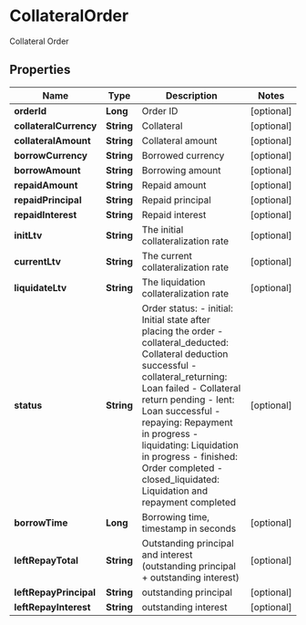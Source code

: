 

# CollateralOrder

Collateral Order
## Properties

Name | Type | Description | Notes
------------ | ------------- | ------------- | -------------
**orderId** | **Long** | Order ID |  [optional]
**collateralCurrency** | **String** | Collateral |  [optional]
**collateralAmount** | **String** | Collateral amount |  [optional]
**borrowCurrency** | **String** | Borrowed currency |  [optional]
**borrowAmount** | **String** | Borrowing amount |  [optional]
**repaidAmount** | **String** | Repaid amount |  [optional]
**repaidPrincipal** | **String** | Repaid principal |  [optional]
**repaidInterest** | **String** | Repaid interest |  [optional]
**initLtv** | **String** | The initial collateralization rate |  [optional]
**currentLtv** | **String** | The current collateralization rate |  [optional]
**liquidateLtv** | **String** | The liquidation collateralization rate |  [optional]
**status** | **String** | Order status: - initial: Initial state after placing the order - collateral_deducted: Collateral deduction successful - collateral_returning: Loan failed - Collateral return pending - lent: Loan successful - repaying: Repayment in progress - liquidating: Liquidation in progress - finished: Order completed - closed_liquidated: Liquidation and repayment completed |  [optional]
**borrowTime** | **Long** | Borrowing time, timestamp in seconds |  [optional]
**leftRepayTotal** | **String** | Outstanding principal and interest (outstanding principal + outstanding interest) |  [optional]
**leftRepayPrincipal** | **String** | outstanding principal |  [optional]
**leftRepayInterest** | **String** | outstanding interest |  [optional]



